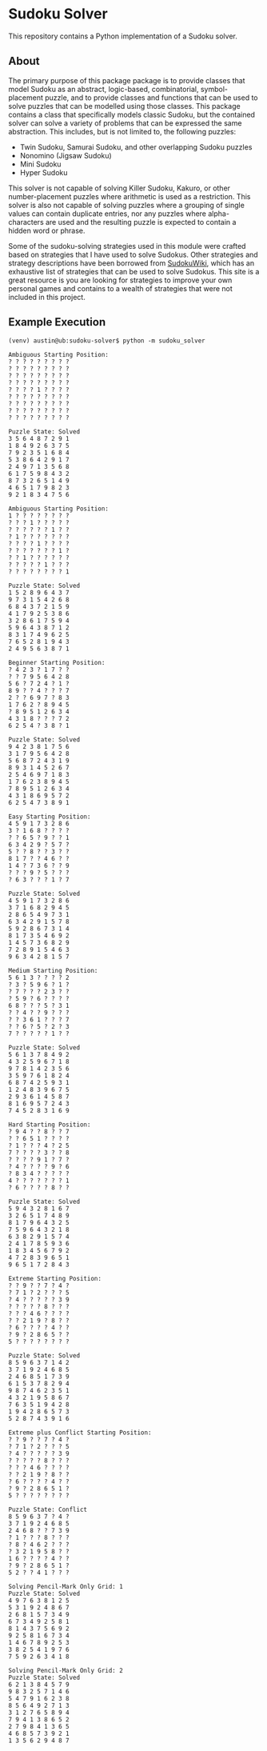 # Sudoku Solver

This repository contains a Python implementation of a Sudoku solver.

## About

The primary purpose of this package package is to provide classes that model
Sudoku as an abstract, logic-based, combinatorial, symbol-placement puzzle,
and to provide classes and functions that can be used to solve puzzles that
can be modelled using those classes. This package contains a class that
specifically models classic Sudoku, but the contained solver can solve a
variety of problems that can be expressed the same abstraction. This includes,
but is not limited to, the following puzzles:

- Twin Sudoku, Samurai Sudoku, and other overlapping Sudoku puzzles
- Nonomino (Jigsaw Sudoku)
- Mini Sudoku
- Hyper Sudoku

This solver is not capable of solving Killer Sudoku, Kakuro, or other
number-placement puzzles where arithmetic is used as a restriction. This solver
is also not capable of solving puzzles where a grouping of single values can
contain duplicate entries, nor any puzzles where alpha-characters are used
and the resulting puzzle is expected to contain a hidden word or phrase.

Some of the sudoku-solving strategies used in this module were crafted based on
strategies that I have used to solve Sudokus. Other strategies and strategy
descriptions have been borrowed from
[SudokuWiki](https://www.sudokuwiki.org/Getting_Started), which has an
exhaustive list of strategies that can be used to solve Sudokus. This site is a
great resource is you are looking for strategies to improve your own personal
games and contains to a wealth of strategies that were not included in this
project.

## Example Execution

```
(venv) austin@ub:sudoku-solver$ python -m sudoku_solver

Ambiguous Starting Position:
? ? ? ? ? ? ? ? ? 
? ? ? ? ? ? ? ? ? 
? ? ? ? ? ? ? ? ? 
? ? ? ? ? ? ? ? ? 
? ? ? ? 1 ? ? ? ? 
? ? ? ? ? ? ? ? ? 
? ? ? ? ? ? ? ? ? 
? ? ? ? ? ? ? ? ? 
? ? ? ? ? ? ? ? ? 

Puzzle State: Solved
3 5 6 4 8 7 2 9 1 
1 8 4 9 2 6 3 7 5 
7 9 2 3 5 1 6 8 4 
5 3 8 6 4 2 9 1 7 
2 4 9 7 1 3 5 6 8 
6 1 7 5 9 8 4 3 2 
8 7 3 2 6 5 1 4 9 
4 6 5 1 7 9 8 2 3 
9 2 1 8 3 4 7 5 6 

Ambiguous Starting Position:
1 ? ? ? ? ? ? ? ? 
? ? ? 1 ? ? ? ? ? 
? ? ? ? ? ? 1 ? ? 
? 1 ? ? ? ? ? ? ? 
? ? ? ? 1 ? ? ? ? 
? ? ? ? ? ? ? 1 ? 
? ? 1 ? ? ? ? ? ? 
? ? ? ? ? 1 ? ? ? 
? ? ? ? ? ? ? ? 1 

Puzzle State: Solved
1 5 2 8 9 6 4 3 7 
9 7 3 1 5 4 2 6 8 
6 8 4 3 7 2 1 5 9 
4 1 7 9 2 5 3 8 6 
3 2 8 6 1 7 5 9 4 
5 9 6 4 3 8 7 1 2 
8 3 1 7 4 9 6 2 5 
7 6 5 2 8 1 9 4 3 
2 4 9 5 6 3 8 7 1 

Beginner Starting Position:
? 4 2 3 ? 1 7 ? ? 
? ? 7 9 5 6 4 2 8 
5 6 ? 7 2 4 ? 1 ? 
8 9 ? ? 4 ? ? ? 7 
2 ? ? 6 9 7 ? 8 3 
1 7 6 2 ? 8 9 4 5 
? 8 9 5 1 2 6 3 4 
4 3 1 8 ? ? ? 7 2 
6 2 5 4 ? 3 8 ? 1 

Puzzle State: Solved
9 4 2 3 8 1 7 5 6 
3 1 7 9 5 6 4 2 8 
5 6 8 7 2 4 3 1 9 
8 9 3 1 4 5 2 6 7 
2 5 4 6 9 7 1 8 3 
1 7 6 2 3 8 9 4 5 
7 8 9 5 1 2 6 3 4 
4 3 1 8 6 9 5 7 2 
6 2 5 4 7 3 8 9 1 

Easy Starting Position:
4 5 9 1 7 3 2 8 6 
3 ? 1 6 8 ? ? ? ? 
? ? 6 5 ? 9 ? ? 1 
6 3 4 2 9 ? 5 7 ? 
5 ? ? 8 ? ? 3 ? ? 
8 1 7 ? ? 4 6 ? ? 
1 4 ? 7 3 6 ? ? 9 
? ? ? 9 ? 5 ? ? ? 
? 6 3 ? ? ? 1 ? 7 

Puzzle State: Solved
4 5 9 1 7 3 2 8 6 
3 7 1 6 8 2 9 4 5 
2 8 6 5 4 9 7 3 1 
6 3 4 2 9 1 5 7 8 
5 9 2 8 6 7 3 1 4 
8 1 7 3 5 4 6 9 2 
1 4 5 7 3 6 8 2 9 
7 2 8 9 1 5 4 6 3 
9 6 3 4 2 8 1 5 7 

Medium Starting Position:
5 6 1 3 ? ? ? ? 2 
? 3 ? 5 9 6 ? 1 ? 
? 7 ? ? ? 2 3 ? ? 
? 5 9 ? 6 ? ? ? ? 
6 8 ? ? ? 5 ? 3 1 
? ? 4 ? ? 9 ? ? ? 
? ? 3 6 1 ? ? ? 7 
? ? 6 ? 5 ? 2 ? 3 
7 ? ? ? ? ? 1 ? ? 

Puzzle State: Solved
5 6 1 3 7 8 4 9 2 
4 3 2 5 9 6 7 1 8 
9 7 8 1 4 2 3 5 6 
3 5 9 7 6 1 8 2 4 
6 8 7 4 2 5 9 3 1 
1 2 4 8 3 9 6 7 5 
2 9 3 6 1 4 5 8 7 
8 1 6 9 5 7 2 4 3 
7 4 5 2 8 3 1 6 9 

Hard Starting Position:
? 9 4 ? ? 8 ? ? 7 
? ? 6 5 1 ? ? ? ? 
? 1 ? ? ? 4 ? 2 5 
7 ? ? ? ? 3 ? ? 8 
? ? ? ? 9 1 ? 7 ? 
? 4 ? ? ? ? 9 ? 6 
? 8 3 4 ? ? ? ? ? 
4 ? ? ? ? ? ? ? 1 
? 6 ? ? ? ? 8 ? ? 

Puzzle State: Solved
5 9 4 3 2 8 1 6 7 
3 2 6 5 1 7 4 8 9 
8 1 7 9 6 4 3 2 5 
7 5 9 6 4 3 2 1 8 
6 3 8 2 9 1 5 7 4 
2 4 1 7 8 5 9 3 6 
1 8 3 4 5 6 7 9 2 
4 7 2 8 3 9 6 5 1 
9 6 5 1 7 2 8 4 3 

Extreme Starting Position:
? ? 9 ? ? 7 ? 4 ? 
? 7 1 ? 2 ? ? ? 5 
? 4 ? ? ? ? ? 3 9 
? ? ? ? ? 8 ? ? ? 
? ? ? 4 6 ? ? ? ? 
? ? 2 1 9 ? 8 ? ? 
? 6 ? ? ? ? 4 ? ? 
? 9 ? 2 8 6 5 ? ? 
5 ? ? ? ? ? ? ? ? 

Puzzle State: Solved
8 5 9 6 3 7 1 4 2 
3 7 1 9 2 4 6 8 5 
2 4 6 8 5 1 7 3 9 
6 1 5 3 7 8 2 9 4 
9 8 7 4 6 2 3 5 1 
4 3 2 1 9 5 8 6 7 
7 6 3 5 1 9 4 2 8 
1 9 4 2 8 6 5 7 3 
5 2 8 7 4 3 9 1 6 

Extreme plus Conflict Starting Position:
? ? 9 ? ? 7 ? 4 ? 
? 7 1 ? 2 ? ? ? 5 
? 4 ? ? ? ? ? 3 9 
? ? ? ? ? 8 ? ? ? 
? ? ? 4 6 ? ? ? ? 
? ? 2 1 9 ? 8 ? ? 
? 6 ? ? ? ? 4 ? ? 
? 9 ? 2 8 6 5 1 ? 
5 ? ? ? ? ? ? ? ? 

Puzzle State: Conflict
8 5 9 6 3 7 ? 4 ? 
3 7 1 9 2 4 6 8 5 
2 4 6 8 ? ? 7 3 9 
? 1 ? ? ? 8 ? ? ? 
? 8 ? 4 6 2 ? ? ? 
? 3 2 1 9 5 8 ? ? 
1 6 ? ? ? ? 4 ? ? 
? 9 ? 2 8 6 5 1 ? 
5 2 ? ? 4 1 ? ? ? 

Solving Pencil-Mark Only Grid: 1
Puzzle State: Solved
4 9 7 6 3 8 1 2 5 
5 3 1 9 2 4 8 6 7 
2 6 8 1 5 7 3 4 9 
6 7 3 4 9 2 5 8 1 
8 1 4 3 7 5 6 9 2 
9 2 5 8 1 6 7 3 4 
1 4 6 7 8 9 2 5 3 
3 8 2 5 4 1 9 7 6 
7 5 9 2 6 3 4 1 8 

Solving Pencil-Mark Only Grid: 2
Puzzle State: Solved
6 2 1 3 8 4 5 7 9 
9 8 3 2 5 7 1 4 6 
5 4 7 9 1 6 2 3 8 
8 5 6 4 9 2 7 1 3 
3 1 2 7 6 5 8 9 4 
7 9 4 1 3 8 6 5 2 
2 7 9 8 4 1 3 6 5 
4 6 8 5 7 3 9 2 1 
1 3 5 6 2 9 4 8 7 
```
